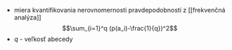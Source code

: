 - miera kvantifikovania nerovnomernosti pravdepodobností z [[frekvenčná analýza]]
$$\sum_{i=1}^q (p(a_i)-\frac{1}{q})^2$$
- $q$ - veľkosť abecedy
